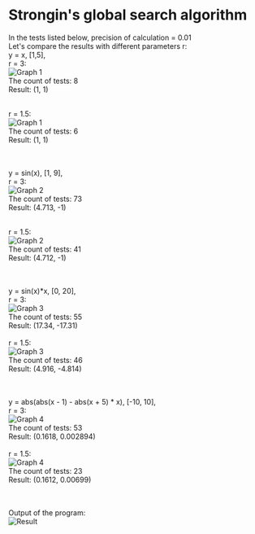 # Strongin's global search algorithm 
In the tests listed below, precision of calculation = 0.01<br/>
Let's compare the results with different parameters r:<br/>
y = x, [1,5],<br/>
r = 3:<br/>
![Graph 1](/Images/Test1/graph1.png)<br/>
The count of tests: 8<br/>
Result: (1, 1)<br/><br/>

r = 1.5:<br/>
![Graph 1](/Images/Test2/graph1.png)<br/>
The count of tests: 6<br/>
Result: (1, 1)<br/><br/><br/>


y = sin(x), [1, 9],<br/>
r = 3:<br/>
![Graph 2](/Images/Test1/graph2.png)<br/>
The count of tests: 73<br/>
Result: (4.713, -1)<br/><br/>

r = 1.5:<br/>
![Graph 2](/Images/Test2/graph2.png)<br/>
The count of tests: 41<br/>
Result: (4.712, -1)<br/><br/><br/>


y = sin(x)*x, [0, 20],<br/>
r = 3:<br/>
![Graph 3](/Images/Test1/graph3.png)<br/>
The count of tests: 55<br/>
Result: (17.34, -17.31)<br/><br/>
r = 1.5:<br/>
![Graph 3](/Images/Test2/graph3.png)<br/>
The count of tests: 46<br/>
Result: (4.916, -4.814)<br/><br/><br/>

y = abs(abs(x - 1) - abs(x + 5) * x), [-10, 10],<br/>
r = 3:<br/>
![Graph 4](/Images/Test1/graph4.png)<br/>
The count of tests: 53<br/>
Result: (0.1618, 0.002894)<br/><br/>
r = 1.5:<br/>
![Graph 4](/Images/Test2/graph4.png)<br/>
The count of tests: 23<br/>
Result: (0.1612, 0.00699)<br/><br/><br/>

Output of the program:<br/>
![Result](/Images/result.png)<br/>
